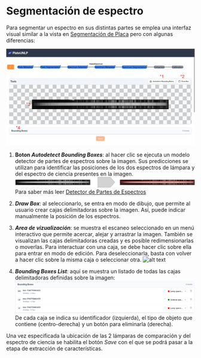 # Segmentación de espectro

Para segmentar un espectro en sus distintas partes se emplea una interfaz visual similar a la vista en [Segmentación de Placa](#segmentación-de-placa-identificación-de-espectros) pero con algunas diferencias:

![alt text](./images/SpectrumSegmentation/SpectrumSegmentation.png)

1. **Boton _Autodetect Bounding Boxes_**: al hacer clic se ejecuta un modelo detector de partes de espectros sobre la imagen. Sus predicciones se utilizan para identificar las posiciones de los dos espectros de lámpara y del espectro de ciencia presentes en la imagen.
![alt text](spectrumSegmentationinfer.png)
Para saber más leer [Detector de Partes de Espectros](./spectrum-part-detector.md)

2. **_Draw Box_**: al seleccionarlo, se entra en modo de dibujo, que permite al usuario crear cajas delimitadoras sobre la imagen. Así, puede indicar manualmente la posición de los espectros.

3. **_Area de vizualización_**: se muestra el escaneo seleccionado en un menú interactivo que permite acercar, alejar y arrastrar la imagen. También se visualizan las cajas delimitadoras creadas y es posible redimensionarlas o moverlas. Para interactuar con una caja, se debe hacer clic sobre ella para entrar en modo de edición. Para deseleccionarla, basta con volver a hacer clic sobre la misma caja o seleccionar otra.
![alt text](./images/SpectrumSegmentation/spectrumSegmentationBBEdit.gif)

4. **_Bounding Boxes List_**: aquí se muestra un listado de todas las cajas delimitadoras definidas sobre la imagen:
![alt text](./images/SpectrumSegmentation/bbList.png)
De cada caja se indica su identificador (izquierda), el tipo de objeto que contiene (centro-derecha) y un botón para eliminarla (derecha).

Una vez especificada la ubicación de las 2 lámparas de comparación y del espectro de ciencia se habilita el botón _Save_ con el que se podrá pasar a la etapa de extracción de características.